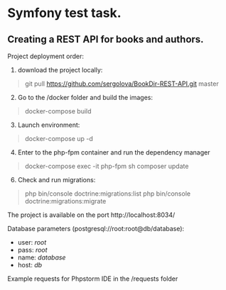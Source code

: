 # Symfony test task.
## Creating a REST API for books and authors.

Project deployment order:
1. download the project locally:
> git pull https://github.com/sergolova/BookDir-REST-API.git master
2. Go to the /docker folder and build the images:
> docker-compose build
3. Launch environment:
> docker-compose up -d
4. Enter to the php-fpm container and run the dependency manager
> docker-compose exec -it php-fpm sh
> composer update
6. Check and run migrations:
> php bin/console doctrine:migrations:list
> php bin/console doctrine:migrations:migrate

The project is available on the port http://localhost:8034/
                                  
Database parameters (postgresql://root:root@db/database):
- user: *root*
- pass: *root*
- name: *database*
- host: *db*

Example requests for Phpstorm IDE in the /requests folder